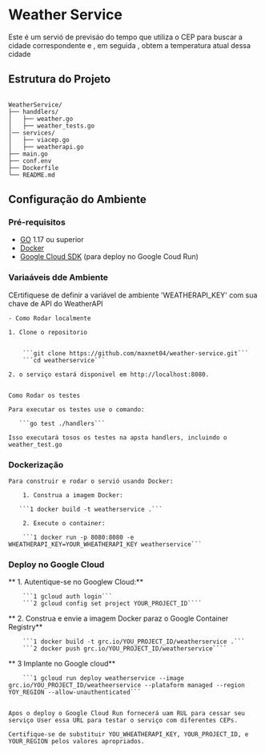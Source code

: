 # Weather Service

Este é um servió de previsáo do tempo que utiliza o CEP para buscar a cidade correspondente e , em seguida , obtem a temperatura atual dessa cidade

## Estrutura do Projeto
```

WeatherService/
├── handdlers/
│   ├── weather.go
│   ├── weather_tests.go
│── services/
│   ├── viacep.go
│   ├── weatherapi.go
├── main.go
├── conf.env
├── Dockerfile
└── README.md
```

## Configuração do Ambiente

### Pré-requisitos

- [GO](https://golang.org/doc/insttall) 1.17 ou superior
- [Docker](https://docs.docker.com/get-docker/)
- [Google Cloud SDK](https://cloud.google.com/sdk/docs/install) (para deploy no Google Coud Run)


### Variaáveis dde Ambiente

CErtifiquese de definir a variável de ambiente 'WEATHERAPI_KEY' com sua chave de API do WeatherAPI

    - Como Rodar localmente

    1. Clone o repositorio 

    
        ```git clone https://github.com/maxnet04/weather-service.git```
        ```cd weatherservice```

    2. o serviço estará disponivel em http://localhost:8080.


    Como Rodar os testes

    Para executar os testes use o comando:

       ```go test ./handlers```

    Isso executará tosos os testes na apsta handlers, incluindo o weather_test.go


### Dockerização

    Para construir e rodar o servió usando Docker:

        1. Construa a imagem Docker:

       ```1 docker build -t weatherservice .```

        2. Execute o container:

        ```1 docker run -p 8080:8080 -e WHEATHERAPI_KEY=YOUR_WHEATHERAPI_KEY weatherservice```

    
### Deploy no Google Cloud

  **  1. Autentique-se no Googlew Cloud:**

        ```1 gcloud auth login```
        ```2 gcloud config set project YOUR_PROJECT_ID````

**    2. Construa e envie a imagem Docker paraz o Google Container Registry**

        ```1 docker build -t grc.io/YOU_PROJECT_ID/weatherservice .```
        ```2 docker push grc.io/YOU_PROJECT_ID/weatherservice````

   ** 3 Implante no Google cloud**

        ```1 gcloud run deploy weatherservice --image grc.io/YOU_PROJECT_ID/weatheerservice --plataform managed --region  YOY_REGION --allow-unauthenticated```


    Apos o deploy o Google Cloud Run fornecerá uam RUL para cessar seu serviço User essa URL para testar o serviço com diferentes CEPs.

    Certifique-se de substituir YOU_WHEATHERAPI_KEY, YOUR_PROJECT_ID, e YOUR_REGION pelos valores apropriados.